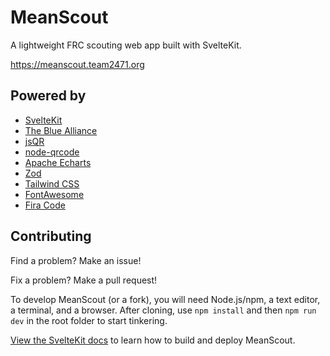 # MeanScout

A lightweight FRC scouting web app built with SvelteKit.

https://meanscout.team2471.org

## Powered by

- [SvelteKit](https://kit.svelte.dev/)
- [The Blue Alliance](https://www.thebluealliance.com/)
- [jsQR](https://github.com/cozmo/jsQR)
- [node-qrcode](https://github.com/soldair/node-qrcode)
- [Apache Echarts](https://echarts.apache.org/)
- [Zod](https://zod.dev/)
- [Tailwind CSS](https://tailwindcss.com/)
- [FontAwesome](https://fontawesome.com/)
- [Fira Code](https://github.com/tonsky/FiraCode)

## Contributing

Find a problem? Make an issue!

Fix a problem? Make a pull request!

To develop MeanScout (or a fork), you will need Node.js/npm, a text editor, a terminal, and a browser. After cloning, use `npm install` and then `npm run dev` in the root folder to start tinkering.

[View the SvelteKit docs](https://svelte.dev/docs) to learn how to build and deploy MeanScout.
